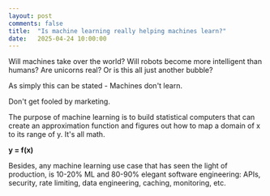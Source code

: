 ```yaml
---
layout: post
comments: false
title:  "Is machine learning really helping machines learn?"
date:   2025-04-24 10:00:00
---
```


Will machines take over the world? Will robots become more intelligent than humans? Are unicorns real? Or is this all just another bubble?

As simply this can be stated - Machines don't learn. 

Don't get fooled by marketing.

The purpose of machine learning is to build statistical computers that can create an approximation function and figures out how to map a domain of x to its range of y. It's all math.

**y = f(x)**

Besides, any machine learning use case that has seen the light of production, is 10-20% ML and 80-90% elegant software engineering: APIs, security, rate limiting, data engineering, caching, monitoring, etc.